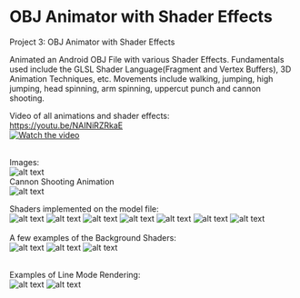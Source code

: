# OBJ Animator with Shader Effects
Project 3: OBJ Animator with Shader Effects

Animated an Android OBJ File with various Shader Effects.
Fundamentals used include the GLSL Shader Language(Fragment and Vertex Buffers), 3D Animation Techniques, etc.
Movements include walking, jumping, high jumping, head spinning, arm spinning, uppercut punch and cannon shooting.

Video of all animations and shader effects: </br> 
https://youtu.be/NAINiRZRkaE </br>
[![Watch the video](https://img.youtube.com/vi/NAINiRZRkaE/hqdefault.jpg)](https://youtu.be/NAINiRZRkaE)
</br></br>

Images: </br>
![alt text](https://raw.githubusercontent.com/samuel40791765/OBJAnimation/master/projectimages/pic1.png) </br>
Cannon Shooting Animation </br>
![alt text](https://raw.githubusercontent.com/samuel40791765/OBJAnimation/master/projectimages/pic3.png) </br>

Shaders implemented on the model file: </br>
![alt text](https://raw.githubusercontent.com/samuel40791765/OBJAnimation/master/projectimages/pic4.png)
![alt text](https://raw.githubusercontent.com/samuel40791765/OBJAnimation/master/projectimages/pic5.png)
![alt text](https://raw.githubusercontent.com/samuel40791765/OBJAnimation/master/projectimages/pic6.png)
![alt text](https://raw.githubusercontent.com/samuel40791765/OBJAnimation/master/projectimages/pic7.png)
![alt text](https://raw.githubusercontent.com/samuel40791765/OBJAnimation/master/projectimages/pic8.png)
![alt text](https://raw.githubusercontent.com/samuel40791765/OBJAnimation/master/projectimages/pic9.png)
![alt text](https://raw.githubusercontent.com/samuel40791765/OBJAnimation/master/projectimages/pic10.png)
</br></br>
A few examples of the Background Shaders: </br>
![alt text](https://raw.githubusercontent.com/samuel40791765/OBJAnimation/master/projectimages/pic11.png)
![alt text](https://raw.githubusercontent.com/samuel40791765/OBJAnimation/master/projectimages/pic12.png)
![alt text](https://raw.githubusercontent.com/samuel40791765/OBJAnimation/master/projectimages/pic13.png)
</br></br>

Examples of Line Mode Rendering: </br>
![alt text](https://raw.githubusercontent.com/samuel40791765/OBJAnimation/master/projectimages/pic14.png)
![alt text](https://raw.githubusercontent.com/samuel40791765/OBJAnimation/master/projectimages/pic15.png)



